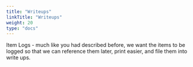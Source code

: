 ```yaml
---
title: "Writeups"
linkTitle: "Writeups"
weight: 20
type: "docs"
---
```


Item Logs - much like you had described before, we want the items to be logged so that we can reference them later, print easier, and file them into write ups.